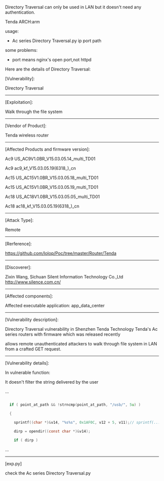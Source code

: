 Directory Traversal can only be used in LAN but it doesn't need any authentication.

Tenda ARCH:arm

usage: 

- Ac series Directory Traversal.py ip port path

some problems: 

- port means nginx's open port,not httpd


Here are the details of Directory Traversal:

[Vulnerability]:

Directory Traversal

-----------------------------

[Exploitation]:

Walk through the file system

-----------------------------

[Vendor of Product]:

Tenda wireless router

-----------------------------

[Affected Products and firmware version]:

Ac9   US_AC9V1.0BR_V15.03.05.14_multi_TD01

Ac9   ac9_kf_V15.03.05.19(6318_)_cn

Ac15  US_AC15V1.0BR_V15.03.05.18_multi_TD01

Ac15  US_AC15V1.0BR_V15.03.05.19_multi_TD01

Ac18  US_AC18V1.0BR_V15.03.05.05_multi_TD01

Ac18  ac18_kf_V15.03.05.19(6318_)_cn

-----------------------------

[Attack Type]:

Remote

-----------------------------

[Rerference]:

https://github.com/Iolop/Poc/tree/master/Router/Tenda

-----------------------------

[Discoverer]:

Zixin Wang, Sichuan Silent Information Technology Co.,Ltd http://www.silence.com.cn/

-----------------------------

[Affected components]:

Affected executable application: app_data_center

-----------------------------

[Vulnerability description]:

Directory Traversal vulnerability in Shenzhen Tenda Technology Tenda's Ac series routers with firmware which was released recently 

allows remote unauthenticated attackers to walk through file system in LAN from a crafted GET request.

-----------------------------

[Vulnerability details]:

In vulnerable function:

It doesn't filter the string delivered by the user

...

```c

  if ( point_at_path && !strncmp(point_at_path, "/usb/", 5u) )

  {

    sprintf((char *)&v14, "%s%s", 0x1AF0C, v12 + 5, v11);// sprintf(..../var/etc/upan,point_at_path)

    dirp = opendir((const char *)&v14);
    
    if ( dirp )

```

...

-----------------------------

[exp.py]

check the Ac series Directory Traversal.py


